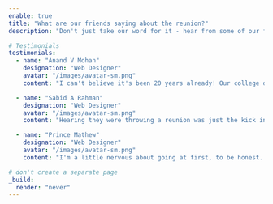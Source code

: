 ```yaml
---
enable: true
title: "What are our friends saying about the reunion?"
description: "Don't just take our word for it - hear from some of our frinds who plan to attend!"

# Testimonials
testimonials:
  - name: "Anand V Mohan"
    designation: "Web Designer"
    avatar: "/images/avatar-sm.png"
    content: "I can't believe it's been 20 years already! Our college days feel like they were just yesterday. I'm so excited to see my old friends and walk around campus again. It's going to be like we never left!"

  - name: "Sabid A Rahman"
    designation: "Web Designer"
    avatar: "/images/avatar-sm.png"
    content: "Hearing they were throwing a reunion was just the kick in the pants I needed to get back in shape! I've been working out for months to look good for all my college friends. I might even try to recreate my "going out" look from back in the day."

  - name: "Prince Mathew"
    designation: "Web Designer"
    avatar: "/images/avatar-sm.png"
    content: "I'm a little nervous about going at first, to be honest. It's been so long! But I know as soon as I see my best friends' faces, it'll feel just like old times. We're going to have an absolute blast reliving our glory days."

# don't create a separate page
_build:
  render: "never"
---
```

